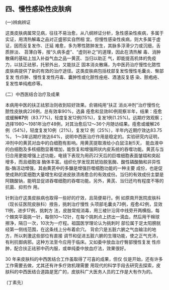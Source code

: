 ## 四、慢性感染性皮肤病

(一)辨病辨证

这类皮肤病属常见病，往往不易治愈，从八纲辨证分析，急性感染性疾病，多属于实证，用清热解毒之品对正盛邪实自然相  宜。但慢性感染性疾病，则大多属于虚证，因而反复发作、迁延 难愈，多为寒性脓肿发生，其脉多浮滑少力或沉细，舌质胖淡、 苔薄白等，按“久病多虚”、“虚则补之”的道理，因此在清热解 毒、消肿散痛的基础上加入补益气血之品一黄芪、当归以助正 气，即能提高机体的免疫力，以扶正祛邪，托邪外出，又能扶正 固本消炎散痛，为中医药治疗慢性化脓性皮肤病提供了新的有效的治疗途径。这类皮肤病包括枕部复发性慢性毛囊炎、臀部复发 性疖肿、慢性复发性丹毒、囊肿性或化脓性痤疮、酒渣反复感 染、脓疱疮、复发性单纯疱疹等。

(二）中西医结合治疗及成果  

本病用中医的扶正祛邪治则收到较好效果。俞锡纯用“扶正 消炎冲剂”治疗慢性化脓性皮肤病226例，总有效率90%，选鼻 痊愈和显效80例观察半年，结果：痊愈或缓解**67**例（83.77%)，轻度复发12例(15%)，复发1例(1.25%)。远期疗效观察； 选择1980〜1981年治疗48例，对其治愈后12〜36个月随访结果。痊愈或缓解26例（54%)，轻度复发10例（21%)，复发12 例（25%），半年内近期疗效达83.75 %， 1〜3年远期疗效达64%，说明中西医治疗作用是稳定的。实验研究内证明，冲剂中的黄芪对血中的白细胞有影响。用黄芪提取液给小白鼠注射5天，  能血液中的白细胞及多核细胞显著増加，能恢复和增强网状内皮系统的吞噬功能。黄芪与当归合用更能增强上述功能，电镜下表现为用药22天后的巨噬细胞表面皱褶和突起增多，而且细胞溶 酶体丰富。组织化学发现其琥珀脱氢酶、酸性磷酸酶和非异性脂-酶活动增强，其由黄芪中的多醣是增强巨噬细胞功能的一种主要 成份，也是促使成熟的浆细胞大量增生和促进皮肤溃疡愈合的有效成份。当归的有效成份主嬰是阿魏酸钠，能明显促进吞噬细胞的吞噬功能。另外，黄芪、当归还均有程度不等的抗菌、抑煎作 用。

针刺治疗这类皮肤病也取得一些好的疗效，且简便易行。例 如原南开医院皮肤科（现长征医院皮肤科）拫告，挑刺治疗慢性 头项部毛囊炎73例，痊愈42例，显效11例，进步17例，挑刺方 法，皮肢常规消毒，用三棱针沿背中线旁开两横指，每个棘突平面挑一针，每侧10〜12针，在每个挑刺点上挤出一滴血，然后用干棉球擦净，隔日一次，10次为一疗程。祖国医学理论认为挑刺时 部位属于足太阳膀胱经第一侧线范围，在这条线上分布着俞穴。 背俞穴是五脏六腑之气血输注的地方，所以刺激这些部位有直接  调节和促进五脏六腑的生理功能，使之正气充沛，有利抗御病邪。这种方法至今应用于临床。又如委中放血治疗臀部慢性复发 性疖肿，配合扶正祛邪中药内服，或单纯委中放血疗法，效果很好。  

30 年来皮肤科的中西医结合工作虽取得了可喜的成果，但仅 仅是开始，还有许多工作需要去做，尤其还有许多疗效机理需要  用现代的科学手段去研究去探索，皮肤科的中西医结合道路是宽广的，皮肤科广大医务人员的工作是大有作为的。  


​                                                                                                                                                           (丁素先）